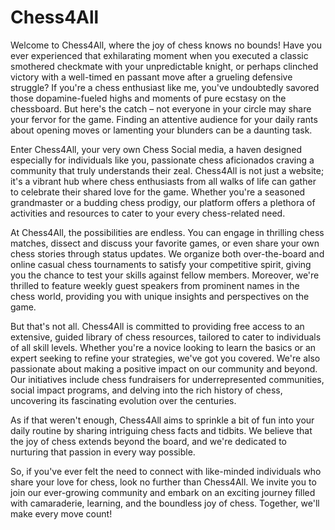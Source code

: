 # Chess4All
Welcome to Chess4All, where the joy of chess knows no bounds! Have you ever experienced that exhilarating moment when you executed a classic smothered checkmate with your unpredictable knight, or perhaps clinched victory with a well-timed en passant move after a grueling defensive struggle? If you're a chess enthusiast like me, you've undoubtedly savored those dopamine-fueled highs and moments of pure ecstasy on the chessboard. But here's the catch – not everyone in your circle may share your fervor for the game. Finding an attentive audience for your daily rants about opening moves or lamenting your blunders can be a daunting task.

Enter Chess4All, your very own Chess Social media, a haven designed especially for individuals like you, passionate chess aficionados craving a community that truly understands their zeal. Chess4All is not just a website; it's a vibrant hub where chess enthusiasts from all walks of life can gather to celebrate their shared love for the game. Whether you're a seasoned grandmaster or a budding chess prodigy, our platform offers a plethora of activities and resources to cater to your every chess-related need.

At Chess4All, the possibilities are endless. You can engage in thrilling chess matches, dissect and discuss your favorite games, or even share your own chess stories through status updates. We organize both over-the-board and online casual chess tournaments to satisfy your competitive spirit, giving you the chance to test your skills against fellow members. Moreover, we're thrilled to feature weekly guest speakers from prominent names in the chess world, providing you with unique insights and perspectives on the game.

But that's not all. Chess4All is committed to providing free access to an extensive, guided library of chess resources, tailored to cater to individuals of all skill levels. Whether you're a novice looking to learn the basics or an expert seeking to refine your strategies, we've got you covered. We're also passionate about making a positive impact on our community and beyond. Our initiatives include chess fundraisers for underrepresented communities, social impact programs, and delving into the rich history of chess, uncovering its fascinating evolution over the centuries.

As if that weren't enough, Chess4All aims to sprinkle a bit of fun into your daily routine by sharing intriguing chess facts and tidbits. We believe that the joy of chess extends beyond the board, and we're dedicated to nurturing that passion in every way possible.

So, if you've ever felt the need to connect with like-minded individuals who share your love for chess, look no further than Chess4All. We invite you to join our ever-growing community and embark on an exciting journey filled with camaraderie, learning, and the boundless joy of chess. Together, we'll make every move count!
